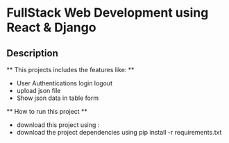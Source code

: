 # FullStack Web Development using React & Django

## Description 
** This projects includes the features like: **
- User Authentications login logout
- upload json file 
- Show json data in table form

** How to run this project **

- download this project using : 
- download the project dependencies using pip install -r requirements.txt

